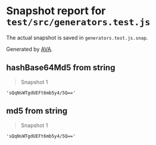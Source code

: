 # Snapshot report for `test/src/generators.test.js`

The actual snapshot is saved in `generators.test.js.snap`.

Generated by [AVA](https://avajs.dev).

## hashBase64Md5 from string

> Snapshot 1

    'sQqNsWTgdUEFt6mb5y4/5Q=='

## md5 from string

> Snapshot 1

    'sQqNsWTgdUEFt6mb5y4/5Q=='
